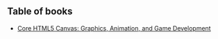 ## Table of books
- [Core HTML5 Canvas: Graphics, Animation, and Game Development](https://github.com/RoamIn/examples/tree/master/Core_HTML5_Canvas_Graphics_Animation_and_Game_Development/)
